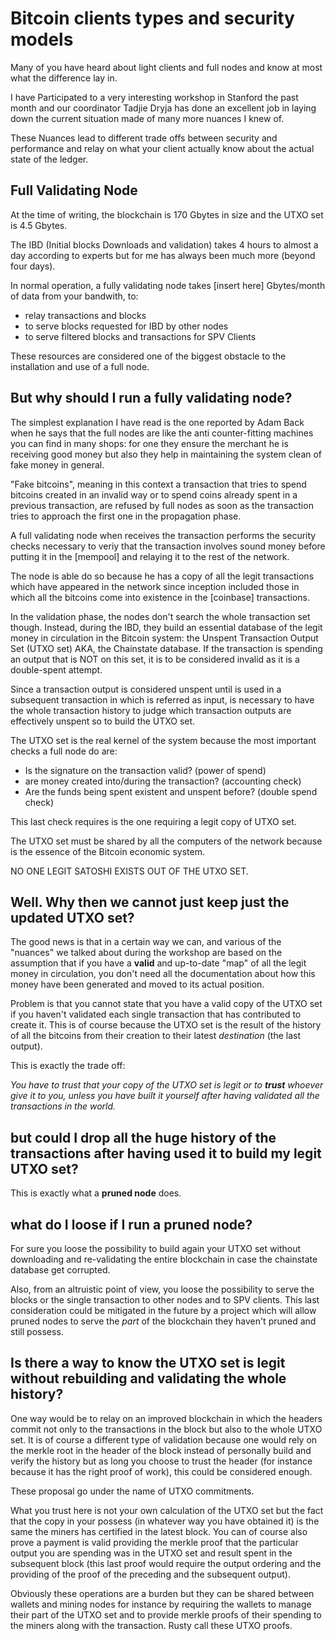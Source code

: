 # Bitcoin clients types and security models

Many of you have heard about light clients and full nodes and know at most what
the difference lay in.

I have Participated to a very interesting workshop in Stanford the past month
and our coordinator Tadjie Dryja has done an excellent job in
laying down the current situation made of many more nuances I knew of.

These Nuances lead to different trade offs between security and performance
and relay on what your client actually know about the actual state of
the ledger.

## Full Validating Node

At the time of writing, the blockchain is 170 Gbytes in size and the UTXO set
is 4.5 Gbytes.

The IBD (Initial blocks Downloads and validation) takes 4 hours to almost a day
according to experts but for me has always been much more (beyond four days).

In normal operation, a fully validating node takes [insert here] Gbytes/month
of data from your bandwith, to:

* relay transactions and blocks
* to serve blocks requested for IBD by other nodes
* to serve filtered blocks and transactions for SPV Clients

These resources are considered one of the biggest obstacle to the installation
and use of a full node.

## But why should I run a fully validating node?

The simplest explanation I have read is the one reported by Adam Back when he
says that the full nodes are like the anti counter-fitting machines you can
find in many shops: for one they ensure the merchant he is receiving good money
but also they help in maintaining the system clean of fake money in general.

"Fake bitcoins", meaning in this context a transaction that tries to spend
bitcoins created in an invalid way or to spend coins already spent in a previous
transaction, are refused by full nodes as soon as the transaction tries to 
approach the first one in the propagation phase.

A full validating node when receives the transaction performs the security
checks necessary to veriy that the transaction involves sound money before
putting it in the [mempool] and relaying it to the rest of the network.

The node is able do so because he has a copy of all the legit transactions
which have appeared in the network since inception included those in which
all the bitcoins come into existence in the [coinbase] transactions.

In the validation phase, the nodes don't search the whole transaction set though. 
Instead, during the IBD, they build an essential database of the legit money in circulation in the Bitcoin system: the Unspent Transaction Output Set (UTXO set) 
AKA, the Chainstate database. If the transaction is spending an output that is
NOT on this set, it is to be considered invalid as it is a double-spent attempt. 

Since a transaction output is considered unspent until is used in a subsequent
transaction in which is referred as input, is necessary to have the whole
transaction history to judge which transaction outputs are effectively unspent
so to build the UTXO set.

The UTXO set is the real kernel of the system because the most important checks
a full node do are:

* Is the signature on the transaction valid? (power of spend)
* are money created into/during the transaction? (accounting check)
* Are the funds being spent existent and unspent before? (double spend check)

This last check requires is the one requiring a legit copy of UTXO set.

The UTXO set must be shared by all the computers of the network because is the
essence of the Bitcoin economic system.

NO ONE LEGIT SATOSHI EXISTS OUT OF THE UTXO SET.

## Well. Why then we cannot just keep just the updated UTXO set?

The good news is that in a certain way we can, and various of the "nuances" we
talked about during the workshop are based on the assumption that if you have a
**valid** and up-to-date "map" of all the legit money in circulation, you don't
need all the documentation about how this money have been generated and moved
to its actual position.

Problem is that you cannot state that you have a valid copy of the UTXO set if
you haven't validated each single transaction that has contributed to create it.
This is of course because the UTXO set is the result of the history of all
the bitcoins from their creation to their latest *destination* (the last output). 

This is exactly the trade off:

*You have to trust that your copy of the UTXO set
is legit or to **trust** whoever give it to you, unless you have built it yourself
after having validated all the transactions in the world.*

## but could I drop all the huge history of the transactions after having used it to build my legit UTXO set?

This is exactly what a **pruned node** does.

## what do I loose if I run a pruned node?

For sure you loose the possibility to build again your UTXO set without
downloading and re-validating the entire blockchain in case the chainstate
database get corrupted.

Also, from an altruistic point of view, you loose the possibility to serve
the blocks or the single transaction to other nodes and to SPV clients.
This last consideration could be mitigated in the future by a project which
will allow pruned nodes to serve the *part* of the blockchain they haven't
pruned and still possess.

## Is there a way to know the UTXO set is legit without rebuilding and validating the whole history?

One way would be to relay on an improved blockchain in which the headers
commit not only to the transactions in the block but also to the whole UTXO set. It is of course a different type of
validation because one would rely on the merkle root in the header of the block instead of personally build and verify the history but as long you choose to trust the header (for instance because it has the right proof of work), this could be considered enough.

These proposal go under the name of UTXO commitments.

What you trust here is not your own calculation of the UTXO set but the fact
that the copy in your possess (in whatever way you have obtained it) is the
same the miners has certified in the latest block.
You can of course also prove a payment is valid providing the merkle proof
that the particular output you are spending was in the UTXO set and result
spent in the subsequent block (this last proof would require the output
ordering and the providing of the proof of the preceding and the subsequent
output).

Obviously these operations are a burden but they can be shared between wallets
and mining nodes for instance by requiring the wallets to manage their part
of the UTXO set and to provide merkle proofs of their spending to the miners
along with the transaction. Rusty call these UTXO proofs.
